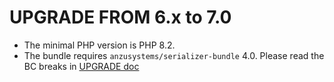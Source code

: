 UPGRADE FROM 6.x to 7.0
=======================

- The minimal PHP version is PHP 8.2.
- The bundle requires `anzusystems/serializer-bundle` 4.0. Please read the BC breaks in [UPGRADE doc](https://github.com/anzusystems/serializer-bundle/blob/main/UPGRADE-4.0.md)
